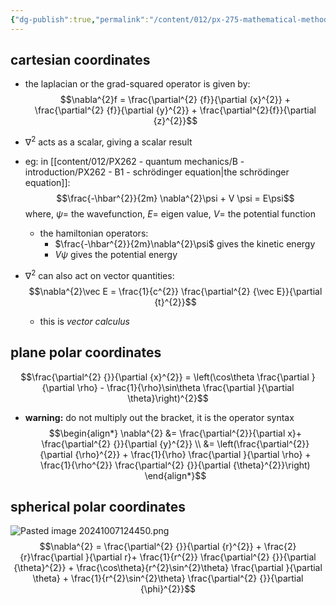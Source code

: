 ```yaml
---
{"dg-publish":true,"permalink":"/content/012/px-275-mathematical-methods/a-differentiation/2-advanced-a3-a4-and-a5/px-275-a4c-the-laplacian/","created":"2024-11-25T10:50:32.000+00:00","updated":"2024-12-07T11:51:28.050+00:00"}
---
```


## cartesian coordinates
- the laplacian or the grad-squared operator is given by: 
$$\nabla^{2}f = \frac{\partial^{2} {f}}{\partial {x}^{2}} + \frac{\partial^{2} {f}}{\partial {y}^{2}} + \frac{\partial^{2}{f}}{\partial {z}^{2}}$$
- $\nabla^{2}$ acts as a scalar, giving a scalar result
- eg: in [[content/012/PX262 - quantum mechanics/B - introduction/PX262 - B1 - schrödinger equation\|the schrödinger equation]]: 
$$\frac{-\hbar^{2}}{2m} \nabla^{2}\psi + V \psi = E\psi$$
		where, $\psi=$ the wavefunction, $E=$ eigen value, $V=$ the potential function
	- the hamiltonian operators:
		- $\frac{-\hbar^{2}}{2m}\nabla^{2}\psi$ gives the kinetic energy
		- $V\psi$ gives the potential energy

- $\nabla^{2}$ can also act on vector quantities: 
$$\nabla^{2}\vec E = \frac{1}{c^{2}} \frac{\partial^{2} {\vec E}}{\partial {t}^{2}}$$
	- this is *vector calculus*
## plane polar coordinates
$$\frac{\partial^{2} {}}{\partial {x}^{2}} = \left(\cos\theta \frac{\partial }{\partial \rho} - \frac{1}{\rho}\sin\theta \frac{\partial }{\partial \theta}\right)^{2}$$
- **warning:** do not multiply out the bracket, it is the operator syntax
$$\begin{align*}
	\nabla^{2} &= \frac{\partial^{2}}{\partial x}+ \frac{\partial^{2} {}}{\partial {y}^{2}} \\
	&= \left(\frac{\partial^{2}}{\partial {\rho}^{2}} + \frac{1}{\rho} \frac{\partial }{\partial \rho} + \frac{1}{\rho^{2}} \frac{\partial^{2} {}}{\partial {\theta}^{2}}\right)
\end{align*}$$
## spherical polar coordinates
![Pasted image 20241007124450.png](/img/user/pics/Pasted%20image%2020241007124450.png)
$$\nabla^{2} = \frac{\partial^{2} {}}{\partial {r}^{2}} + \frac{2}{r}\frac{\partial }{\partial r}+ \frac{1}{r^{2}} \frac{\partial^{2} {}}{\partial {\theta}^{2}} + \frac{\cos\theta}{r^{2}\sin^{2}\theta} \frac{\partial }{\partial \theta} + \frac{1}{r^{2}\sin^{2}\theta} \frac{\partial^{2} {}}{\partial {\phi}^{2}}$$
